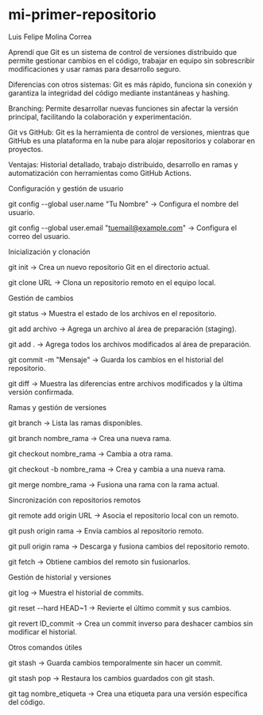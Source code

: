 # mi-primer-repositorio

Luis Felipe Molina Correa

Aprendí que Git es un sistema de control de versiones distribuido que permite gestionar cambios en el código, trabajar en equipo sin sobrescribir modificaciones y usar ramas para desarrollo seguro.

Diferencias con otros sistemas: Git es más rápido, funciona sin conexión y garantiza la integridad del código mediante instantáneas y hashing.

Branching: Permite desarrollar nuevas funciones sin afectar la versión principal, facilitando la colaboración y experimentación.

Git vs GitHub: Git es la herramienta de control de versiones, mientras que GitHub es una plataforma en la nube para alojar repositorios y colaborar en proyectos.

Ventajas: Historial detallado, trabajo distribuido, desarrollo en ramas y automatización con herramientas como GitHub Actions.


Configuración y gestión de usuario

git config --global user.name "Tu Nombre" → Configura el nombre del usuario.

git config --global user.email "tuemail@example.com" → Configura el correo del usuario.

Inicialización y clonación

git init → Crea un nuevo repositorio Git en el directorio actual.

git clone URL → Clona un repositorio remoto en el equipo local.

Gestión de cambios

git status → Muestra el estado de los archivos en el repositorio.

git add archivo → Agrega un archivo al área de preparación (staging).

git add . → Agrega todos los archivos modificados al área de preparación.

git commit -m "Mensaje" → Guarda los cambios en el historial del repositorio.

git diff → Muestra las diferencias entre archivos modificados y la última versión confirmada.

Ramas y gestión de versiones

git branch → Lista las ramas disponibles.

git branch nombre_rama → Crea una nueva rama.

git checkout nombre_rama → Cambia a otra rama.

git checkout -b nombre_rama → Crea y cambia a una nueva rama.

git merge nombre_rama → Fusiona una rama con la rama actual.

Sincronización con repositorios remotos

git remote add origin URL → Asocia el repositorio local con un remoto.

git push origin rama → Envía cambios al repositorio remoto.

git pull origin rama → Descarga y fusiona cambios del repositorio remoto.

git fetch → Obtiene cambios del remoto sin fusionarlos.

Gestión de historial y versiones

git log → Muestra el historial de commits.

git reset --hard HEAD~1 → Revierte el último commit y sus cambios.

git revert ID_commit → Crea un commit inverso para deshacer cambios sin modificar el historial.

Otros comandos útiles

git stash → Guarda cambios temporalmente sin hacer un commit.

git stash pop → Restaura los cambios guardados con git stash.

git tag nombre_etiqueta → Crea una etiqueta para una versión específica del código.
